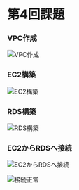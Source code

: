 # 第4回課題
### VPC作成

![VPC作成]()

### EC2構築

![EC2構築]()

### RDS構築

![RDS構築]()

### EC2からRDSへ接続

![EC2からRDSへ接続]()

![接続正常]()

